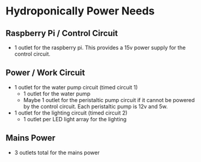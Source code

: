 # Hydroponically Power Needs

## Raspberry Pi / Control Circuit
- 1 outlet for the raspberry pi. This provides a 15v power supply for the control circuit.

## Power / Work Circuit
- 1 outlet for the water pump circuit (timed circuit 1)
    - 1 outlet for the water pump
    - Maybe 1 outlet for the peristaltic pump circuit if it cannot be powered by the control circuit. Each peristaltic pump is 12v and 5w.
- 1 outlet for the lighting circuit (timed circuit 2)
    - 1 outlet per LED light array for the lighting

## Mains Power
- 3 outlets total for the mains power